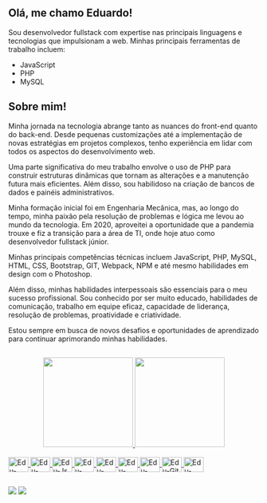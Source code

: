 ## Olá, me chamo Eduardo!

<p>Sou desenvolvedor fullstack com expertise nas principais linguagens e tecnologias que impulsionam a web. Minhas principais ferramentas de trabalho incluem:</p>

- JavaScript
- PHP
- MySQL

## Sobre mim!

<p>Minha jornada na tecnologia abrange tanto as nuances do front-end quanto do back-end. Desde pequenas customizações até a implementação de novas estratégias em projetos complexos, tenho experiência em lidar com todos os aspectos do desenvolvimento web. </p>

<p>Uma parte significativa do meu trabalho envolve o uso de PHP para construir estruturas dinâmicas que tornam as alterações e a manutenção futura mais eficientes. Além disso, sou habilidoso na criação de bancos de dados e painéis administrativos.</p>

<p>Minha formação inicial foi em Engenharia Mecânica, mas, ao longo do tempo, minha paixão pela resolução de problemas e lógica me levou ao mundo da tecnologia. Em 2020, aproveitei a oportunidade que a pandemia trouxe e fiz a transição para a área de TI, onde hoje atuo como desenvolvedor fullstack júnior.</p>

<p>Minhas principais competências técnicas incluem JavaScript, PHP, MySQL, HTML, CSS, Bootstrap, GIT, Webpack, NPM e até mesmo habilidades em design com o Photoshop.</p>

<p>Além disso, minhas habilidades interpessoais são essenciais para o meu sucesso profissional. Sou conhecido por ser muito educado, habilidades de comunicação, trabalho em equipe eficaz, capacidade de liderança, resolução de problemas, proatividade e criatividade.</p>

<p>Estou sempre em busca de novos desafios e oportunidades de aprendizado para continuar aprimorando minhas habilidades.</p>

##

<div align="center">
  <a href="https://github.com/EduardoFCarvalho">
  <img height="180em" src="https://github-readme-stats.vercel.app/api?username=EduardoFCarvalho&show_icons=true&theme=gruvbox&include_all_commits=true&count_private=true"/>
  <img height="180em" src="https://github-readme-stats.vercel.app/api/top-langs/?username=EduardoFCarvalho&layout=compact&langs_count=7&theme=gruvbox"/>
</div>
<div style="display: inline_block"><br>
  <img align="center" alt="Edu-Node" height="30" width="40" src="https://cdn.jsdelivr.net/gh/devicons/devicon/icons/nodejs/nodejs-plain-wordmark.svg">  
  <img align="center" alt="Edu-Php" height="30" width="40" src="https://cdn.jsdelivr.net/gh/devicons/devicon/icons/php/php-original.svg">  
  <img align="center" alt="Edu-Js" height="30" width="40" src="https://cdn.jsdelivr.net/gh/devicons/devicon/icons/javascript/javascript-plain.svg">  
  <img align="center" alt="Edu-HTML" height="30" width="40" src="https://cdn.jsdelivr.net/gh/devicons/devicon/icons/html5/html5-original.svg">
  <img align="center" alt="Edu-CSS" height="30" width="40" src="https://cdn.jsdelivr.net/gh/devicons/devicon/icons/css3/css3-original.svg">
  <img align="center" alt="Edu-mySql" height="30" width="40" src="https://cdn.jsdelivr.net/gh/devicons/devicon/icons/mysql/mysql-plain-wordmark.svg" />
  <img align="center" alt="Edu-NPM" height="30" width="40" src="https://cdn.jsdelivr.net/gh/devicons/devicon/icons/npm/npm-original-wordmark.svg">
  <img align="center" alt="Edu-Git" height="30" width="40" src="https://cdn.jsdelivr.net/gh/devicons/devicon/icons/git/git-original.svg">
  <img align="center" alt="Edu-Gimp" height="30" width="40" src="https://cdn.jsdelivr.net/gh/devicons/devicon/icons/gimp/gimp-original-wordmark.svg">
<!--   <img align="center" alt="Edu-Ruby" height="30" width="40" src="https://cdn.jsdelivr.net/gh/devicons/devicon/icons/ruby/ruby-original.svg"> -->
<!--   <img align="center" alt="Edu-Vue" height="30" width="40" src="https://cdn.jsdelivr.net/gh/devicons/devicon/icons/vuejs/vuejs-original.svg"> -->
<!--   <img align="center" alt="Edu-React" height="30" width="40" src="https://cdn.jsdelivr.net/gh/devicons/devicon/icons/react/react-original.svg"> -->
</div>
  
  ##

<div>
<a href = "mailto:edufcarvalho@gmail.com"><img src="https://img.shields.io/badge/Gmail-D14836?style=for-the-badge&logo=gmail&logoColor=white" target="_blank"></a>
  <a href="https://www.linkedin.com/in/eduardoflaviodecarvalho/" target="_blank"><img src="https://img.shields.io/badge/LinkedIn-0077B5?style=for-the-badge&logo=linkedin&logoColor=white" target="_blank"></a>
</div>
